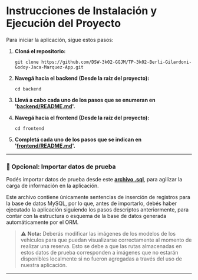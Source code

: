 # Instrucciones de Instalación y Ejecución del Proyecto

Para iniciar la aplicación, sigue estos pasos:

1. **Cloná el repositorio:**

   ```
   git clone https://github.com/DSW-3k02-GGJM/TP-3k02-Berli-Gilardoni-Godoy-Jaca-Marquez-App.git
   ```

2. **Navegá hacia el backend (Desde la raíz del proyecto):**

   ```
   cd backend
   ```

3. **Llevá a cabo cada uno de los pasos que se enumeran en '[backend/README.md](../../backend/README.md)'.**

4. **Navegá hacia el frontend (Desde la raíz del proyecto):**

   ```
   cd frontend
   ```

5. **Completá cada uno de los pasos que se indican en '[frontend/README.md](../../frontend/README.md)'.**

---

### 🔹 Opcional: Importar datos de prueba

Podés importar datos de prueba desde este **[archivo .sql](https://drive.google.com/file/d/1Fe_rSvnW0gEr6h-_c2e2bJjoWgWvtNTY/view)**, para agilizar la carga de información en la aplicación.

Este archivo contiene únicamente sentencias de inserción de registros para la base de datos MySQL, por lo que, antes de importarlo, debés haber ejecutado la aplicación siguiendo los pasos descriptos anteriormente, para contar con la estructura o esquema de la base de datos generada automáticamente por el ORM.

> ⚠️ **Nota:** Deberás modificar las imágenes de los modelos de los vehículos para que puedan visualizarse correctamente al momento de realizar una reserva. Esto se debe a que las rutas almacenadas en estos datos de prueba corresponden a imágenes que no estarán disponibles localmente si no fueron agregadas a través del uso de nuestra aplicación.

---
